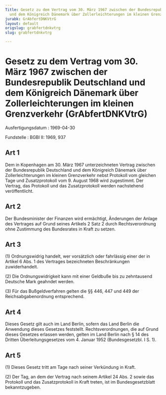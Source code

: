 ```yaml
---
Title: Gesetz zu dem Vertrag vom 30. März 1967 zwischen der Bundesrepublik Deutschland
  und dem Königreich Dänemark über Zollerleichterungen im kleinen Grenzverkehr
jurabk: GrAbfertDNKVtrG
layout: default
origslug: grabfertdnkvtrg
slug: grabfertdnkvtrg

---
```


# Gesetz zu dem Vertrag vom 30. März 1967 zwischen der Bundesrepublik Deutschland und dem Königreich Dänemark über Zollerleichterungen im kleinen Grenzverkehr (GrAbfertDNKVtrG)

Ausfertigungsdatum
:   1969-04-30

Fundstelle
:   BGBl II: 1969, 937



## Art 1

Dem in Kopenhagen am 30. März 1967 unterzeichneten Vertrag zwischen
der Bundesrepublik Deutschland und dem Königreich Dänemark über
Zollerleichterungen im kleinen Grenzverkehr nebst Protokoll vom
gleichen Tage und Zusatzprotokoll vom 9. August 1968 wird zugestimmt.
Der Vertrag, das Protokoll und das Zusatzprotokoll werden nachstehend
veröffentlicht.


## Art 2

Der Bundesminister der Finanzen wird ermächtigt, Änderungen der Anlage
des Vertrages auf Grund seines Artikels 2 Satz 2 durch
Rechtsverordnung ohne Zustimmung des Bundesrates in Kraft zu setzen.


## Art 3

(1) Ordnungswidrig handelt, wer vorsätzlich oder fahrlässig einer der
in Artikel 6 Abs. 1 des Vertrages bezeichneten Beschränkungen
zuwiderhandelt.

(2) Die Ordnungswidrigkeit kann mit einer Geldbuße bis zu zehntausend
Deutsche Mark geahndet werden.

(3) Für das Bußgeldverfahren gelten die
§§ 446, 447 und 449 der Reichsabgabenordnung entsprechend.


## Art 4

Dieses Gesetz gilt auch im Land Berlin, sofern das Land Berlin die
Anwendung dieses Gesetzes feststellt. Rechtsverordnungen, die auf
Grund dieses Gesetzes erlassen werden, gelten im Land Berlin nach § 14
des Dritten Überleitungsgesetzes vom 4. Januar 1952 (Bundesgesetzbl. I
S. 1).


## Art 5

(1) Dieses Gesetz tritt am Tage nach seiner Verkündung in Kraft.

(2) Der Tag, an dem der Vertrag nach seinem Artikel 24 Abs. 2 sowie
das Protokoll und das Zusatzprotokoll in Kraft treten, ist im
Bundesgesetzblatt bekanntzugeben.

